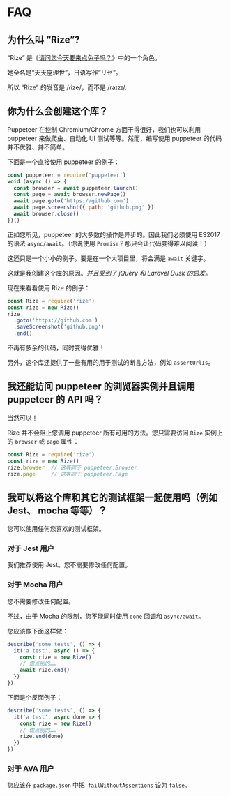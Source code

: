 # FAQ

## 为什么叫 “Rize”?

“Rize” 是《[请问您今天要来点兔子吗？](https://zh.moegirl.org/%E8%AF%B7%E9%97%AE%E6%82%A8%E4%BB%8A%E5%A4%A9%E8%A6%81%E6%9D%A5%E7%82%B9%E5%85%94%E5%AD%90%E5%90%97)》中的一个角色。

她全名是“天天座理世”，日语写作“リゼ”。

所以 “Rize” 的发音是 /ɾize/，而不是 /raɪzɪ/.

## 你为什么会创建这个库？

Puppeteer 在控制 Chromium/Chrome 方面干得很好，我们也可以利用 puppeteer 来做爬虫、自动化 UI 测试等等。然而，编写使用 puppeteer 的代码并不优雅、并不简单。

下面是一个直接使用 puppeteer 的例子：

```javascript
const puppeteer = require('puppeteer')
void (async () => {
  const browser = await puppeteer.launch()
  const page = await browser.newPage()
  await page.goto('https://github.com')
  await page.screenshot({ path: 'github.png' })
  await browser.close()
})()
```

正如您所见，puppeteer 的大多数的操作是异步的。因此我们必须使用 ES2017 的语法 `async/await`。（你说使用 `Promise`？那只会让代码变得难以阅读！）

这还只是一个小小的例子。要是在一个大项目里，将会满是 `await` 关键字。

这就是我创建这个库的原因。*并且受到了 jQuery 和 Laravel Dusk 的启发。*

现在来看看使用 Rize 的例子：

```javascript
const Rize = require('rize')
const rize = new Rize()
rize
  .goto('https://github.com')
  .saveScreenshot('github.png')
  .end()
```

不再有多余的代码，同时变得优雅！

另外，这个库还提供了一些有用的用于测试的断言方法，例如 `assertUrlIs`。

## 我还能访问 puppeteer 的浏览器实例并且调用 puppeteer 的 API 吗？

当然可以！

Rize 并不会阻止您调用 puppeteer 所有可用的方法。您只需要访问 `Rize` 实例上的 `browser` 或 `page` 属性：

```javascript
const Rize = require('rize')
const rize = new Rize()
rize.browser  // 这等同于 puppeteer.Browser
rize.page     // 这等同于 puppeteer.Page
```

## 我可以将这个库和其它的测试框架一起使用吗（例如 Jest、 mocha 等等）？

您可以使用任何您喜欢的测试框架。

### 对于 Jest 用户

我们推荐使用 Jest。您不需要修改任何配置。

### 对于 Mocha 用户

您不需要修改任何配置。

不过，由于 Mocha 的限制，您不能同时使用 `done` 回调和 `async/await`。

您应该像下面这样做：

```javascript
describe('some tests', () => {
  it('a test', async () => {
    const rize = new Rize()
    // 做点别的……
    await rize.end()
  })
})
```

下面是个反面例子：

```javascript
describe('some tests', () => {
  it('a test', async done => {
    const rize = new Rize()
    // 做点别的……
    rize.end(done)
  })
})
```

### 对于 AVA 用户

您应该在 `package.json` 中把` failWithoutAssertions` 设为 `false`。
